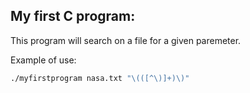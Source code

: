 ## My first C program:

This program will search on a file for a given paremeter. 

Example of use:

```bash
./myfirstprogram nasa.txt "\(([^\)]+)\)"
```
